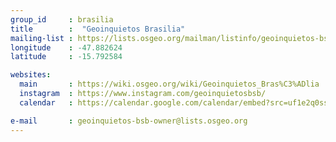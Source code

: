 ```yaml
---
group_id     : brasilia
title        :  "Geoinquietos Brasilia"
mailing-list : https://lists.osgeo.org/mailman/listinfo/geoinquietos-bsb
longitude    : -47.882624
latitude     : -15.792584

websites:
  main       : https://wiki.osgeo.org/wiki/Geoinquietos_Bras%C3%ADlia
  instagram  : https://www.instagram.com/geoinquietosbsb/
  calendar   : https://calendar.google.com/calendar/embed?src=uf1e2q0ssfk9t2d0ud13bki15c%40group.calendar.google.com&ctz=America/Sao_Paulo

e-mail       : geoinquietos-bsb-owner@lists.osgeo.org
---
```

